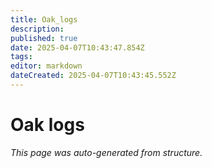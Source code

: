 ```yaml
---
title: Oak_logs
description: 
published: true
date: 2025-04-07T10:43:47.854Z
tags: 
editor: markdown
dateCreated: 2025-04-07T10:43:45.552Z
---
```


# Oak logs

*This page was auto-generated from structure.*